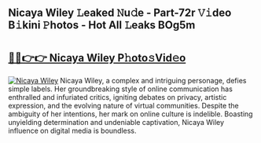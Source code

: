 ## Nicaya Wiley 𝙻eaked 𝙽u𝚍e - Part-72r 𝚅𝚒deo B𝚒kini 𝙿hotos - Hot All 𝙻eaks BOg5m

# <h2><a href="http://ld0gzf1.urlbe.top/?page=Nicaya+Wiley">🔗🔗👉👉 Nicaya Wiley P𝚑oto𝚜Vid𝚎o</a></h2>

[![Nicaya Wiley](https://i.imgur.com/eBuTRDB.gif)](http://ld0gzf1.urlbe.top/?page=Nicaya+Wiley)
Nicaya Wiley, a complex and intriguing personage, defies simple labels. Her groundbreaking style of online communication has enthralled and infuriated critics, igniting debates on privacy, artistic expression, and the evolving nature of virtual communities. Despite the ambiguity of her intentions, her mark on online culture is indelible. Boasting unyielding determination and undeniable captivation, Nicaya Wiley influence on digital media is boundless.
